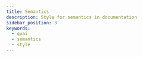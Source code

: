 ```yaml
---
title: Semantics
description: Style for semantics in documentation
sidebar_position: 3
keywords:
  - quai
  - semantics
  - style
---
```

